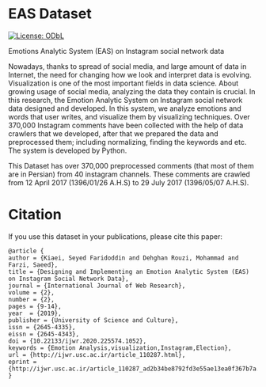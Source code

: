 # EAS Dataset
[![License: ODbL](https://img.shields.io/badge/License-ODbL-brightgreen.svg)](https://opendatacommons.org/licenses/odbl/)

Emotions Analytic System (EAS) on Instagram social network data

Nowadays, thanks to spread of social media, and large amount of data in Internet, the need for changing how we look and interpret data is evolving. Visualization is one of the most important fields in data science. About growing usage of social media, analyzing the data they contain is crucial. In this research, the Emotion Analytic System on Instagram social network data designed and developed. In this system, we analyze emotions and words that user writes, and visualize them by visualizing techniques. Over 370,000 Instagram comments have been collected with the help of data crawlers that we developed, after that we prepared the data and preprocessed them; including normalizing, finding the keywords and etc. The system is developed by Python.

This Dataset has over 370,000 preprocessed comments (that most of them are in Persian) from 40 instagram channels. These comments are crawled from 12 April 2017 (1396/01/26 A.H.S) to 29 July 2017 (1396/05/07 A.H.S).

# Citation
If you use this dataset in your publications, please cite this paper:
```
@article {
author = {Kiaei, Seyed Faridoddin and Dehghan Rouzi, Mohammad and Farzi, Saeed},
title = {Designing and Implementing an Emotion Analytic System (EAS) on Instagram Social Network Data},
journal = {International Journal of Web Research},
volume = {2},
number = {2},
pages = {9-14},
year  = {2019},
publisher = {University of Science and Culture},
issn = {2645-4335}, 
eissn = {2645-4343}, 
doi = {10.22133/ijwr.2020.225574.1052},
keywords = {Emotion Analysis,visualization,Instagram,Election},	
url = {http://ijwr.usc.ac.ir/article_110287.html},
eprint = {http://ijwr.usc.ac.ir/article_110287_ad2b34be8792fd3e55ae13ea0f367b7a.pdf}
}
```
